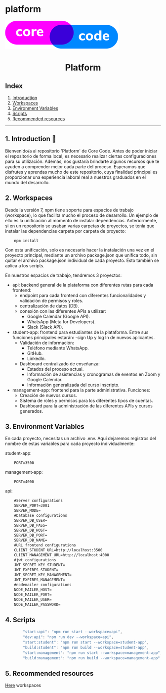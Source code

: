 # platform

<a href="https://www.core-code.io/">

![alt text](./src/images/logo.png 'corecodeio') </a>

<h1 align="center">Platform</h1>

## Index

1. [Introduction](#1-introduction)
2. [Workspaces](#2-workspaces)
3. [Environment Variables](#3-environment-variables)
4. [Scripts](#4-scripts)
5. [Recommended resources](#5-recommended-resources)

---

## 1. Introduction 🚀

Bienvenido/a al repositorio 'Platform' de Core Code. Antes de poder iniciar el repositorio de forma
local, es necesario realizar ciertas configuraciones para su utilización. Además, nos gustaría
brindarte algunos recursos que te ayuden a comprender mejor cada parte del proceso. Esperamos que
disfrutes y aprendas mucho de este repositorio, cuya finalidad principal es proporcionar una
experiencia laboral real a nuestros graduados en el mundo del desarrollo.

## 2. Workspaces

Desde la versión 7, npm tiene soporte para espacios de trabajo (workspace), lo que facilita mucho el
proceso de desarrollo. Un ejemplo de ello es la unificación al momento de instalar dependencias.
Anteriormente, si en un repositorio se usaban varias carpetas de proyectos, se tenía que instalar
las dependencias carpeta por carpeta de proyecto:

```
    npm install
```

Con esta unificación, solo es necesario hacer la instalación una vez en el proyecto principal,
mediante un archivo package.json que unifica todo, sin quitar el archivo package.json individual de
cada proyecto. Esto también se aplica a los scripts.

En nuestros espacios de trabajo, tendremos 3 proyectos:

-   api: backend general de la plataforma con diferentes rutas para cada frontend:
    -   endpoint para cada frontend con diferentes funcionalidades y validación de permisos y roles.
    -   centralización de datos (DB).
    -   conexión con las diferentes APIs a utilizar:
        -   Google Calendar (Google API).
        -   WhatsApp (Meta for Developers).
        -   Slack (Slack API).
-   student-app: frontend para estudiantes de la plataforma. Entre sus funciones principales
    estarán: -sign Up y log In de nuevos aplicantes.
    -   Validación de información:
        -   Teléfono mediante WhatsApp.
        -   GitHub.
        -   LinkedIn.
    -   Dashboard centralizado de enseñanza:
        -   Estados del proceso actual.
        -   Información de asistencias y cronogramas de eventos en Zoom y Google Calendar.
        -   Información generalizada del curso inscripto.
-   management-app: frontend para la parte administrativa. Funciones:
    -   Creación de nuevos cursos.
    -   Sistema de roles y permisos para los diferentes tipos de cuentas.
    -   Dashboard para la administración de las diferentes APIs y cursos generados.

## 3. Environment Variables

En cada proyecto, necesitas un archivo .env. Aquí dejaremos registros del nombre de estas variables
para cada proyecto individualmente:

student-app:

```
    PORT=3500
```

management-app:

```
    PORT=4000
```

api:

```
    #Server configurations
    SERVER_PORT=3001
    SERVER_MODE=
    #Database configurations
    SERVER_DB_USER=
    SERVER_DB_PASS=
    SERVER_DB_HOST=
    SERVER_DB_PORT=
    SERVER_DB_NAME=
    #URL frontend configurations
    CLIENT_STUDENT_URL=http://localhost:3500
    CLIENT_MANAGEMENT_URL=http://localhost:4000
    #jwt configurations
    JWT_SECRET_KEY_STUDENT=
    JWT_EXPIRES_STUDENT=
    JWT_SECRET_KEY_MANAGEMENT=
    JWT_EXPIRES_MANAGEMENT=
    #nodemailer configurations
    NODE_MAILER_HOST=
    NODE_MAILER_PORT=
    NODE_MAILER_USER=
    NODE_MAILER_PASSWORD=
```

## 4. Scripts

```javascript
        "start:api": "npm run start --workspace=api",
        "dev:api": "npm run dev --workspace=api",
        "start:student": "npm run start --workspace=student-app",
        "build:student": "npm run build --workspace=student-app",
        "start:management": "npm run start --workspace=management-app",
        "build:management": "npm run build --workspace=management-app"
```

## 5. Recommended resources

[Here](https://www.youtube.com/watch?v=KEkRy4q_0oI) workspaces
